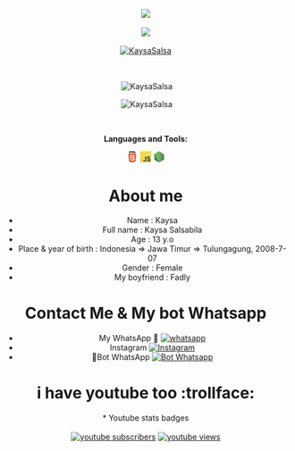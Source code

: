 <p align="center">
  <a href="https://wa.me/6281553759301"><img src="http://readme-typing-svg.herokuapp.com?color=1C71FA&center=true&vCenter=true&multiline=false&lines=A+Noob+Coder+From+Indonesia.;Html%2C+Css%2C+Javascript.;No+longer+have+a+mother."></a>
</p>

<p align="center"> <a href="https://wa.me/6281553759301"><img src="https://media.discordapp.net/attachments/950463839688855643/975059761630433320/IMG-20220514-WA0037.jpg"></a> </p>

<p align="center"> <a href="KaysaSalsa"><img width="170px" height="24" src="https://komarev.com/ghpvc/?username=KaysaSalsa&label=PROFILE%20VISITORS&color=green&style=flat-square" alt="KaysaSalsa" /></a> </p><br> 
<div align="center">
<p>&nbsp;<img align="center" src="https://github-readme-stats.vercel.app/api?username=KaysaSalsa&show_icons=true&theme=nightowl" alt="KaysaSalsa" /></p>
<p>&nbsp;<img align="center" src="https://github-readme-stats.vercel.app/api/top-langs/?username=KaysaSalsa&theme=algolia&layout=compact&langs_count=10&hide_border=true&show_icons=true" alt="KaysaSalsa"/></p></a><br> 


**Languages and Tools:**  

<code><img height="20" src="https://raw.githubusercontent.com/github/explore/80688e429a7d4ef2fca1e82350fe8e3517d3494d/topics/html/html.png"></code>
<code><img height="20" src="https://raw.githubusercontent.com/github/explore/80688e429a7d4ef2fca1e82350fe8e3517d3494d/topics/javascript/javascript.png"></code>
<code><img height="20" src="https://raw.githubusercontent.com/github/explore/80688e429a7d4ef2fca1e82350fe8e3517d3494d/topics/nodejs/nodejs.png"></code>    


# About me
* Name : Kaysa
* Full name : Kaysa Salsabila
* Age : 13 y.o
* Place & year of birth : Indonesia => Jawa Timur => Tulungagung, 2008-7-07
* Gender : Female
* My boyfriend : Fadly


# Contact Me & My bot Whatsapp
* My WhatsApp 👤 <a href="https://wa.me/6281553759301" target="_blank"><img src="https://img.shields.io/badge/WhatsApp-25D366?&style=flat-square&logo=whatsapp&logoColor=white" alt="whatsapp"></a>
* Instagram <a href="https://www.instagram.com/KaysaSalsa020" target="_blank"><img src="https://img.shields.io/badge/Instagram-%23E4405F.svg?&style=flat-square&logo=instagram&logoColor=white" alt="Instagram"></a>
* 👾Bot WhatsApp <a href="https://wa.me/6282244301751" target="_blank"><img src="https://img.shields.io/badge/WhatsApp-25D366?&style=flat-square&logo=whatsapp&logoColor=white" alt="Bot Whatsapp"></a>


# i have youtube too :trollface:
<p align="center">
    * Youtube stats badges
    <br />
    <br />
    <a href="https://youtube.com/c/KAYSASALSA">
      <img alt="youtube subscribers" title="Subscribe to my YouTube channel" src="https://freshidea.com/jonah/youtube-api/subscribers-badge.php?label=Subscribers&style=for-the-badge&color=red&labelColor=ce4630"/></a> 
    <a href="https://youtube.com/c/KAYSASALSA">
      <img alt="youtube views" title="YouTube views" src="https://freshidea.com/jonah/youtube-api/view-count-badge.php?label=View+Count&style=for-the-badge&color=blue&labelColor=0b689d"/></a>
   </p>
</p>
